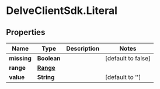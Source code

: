 # DelveClientSdk.Literal

## Properties

Name | Type | Description | Notes
------------ | ------------- | ------------- | -------------
**missing** | **Boolean** |  | [default to false]
**range** | [**Range**](Range.md) |  | 
**value** | **String** |  | [default to &#39;&#39;]


